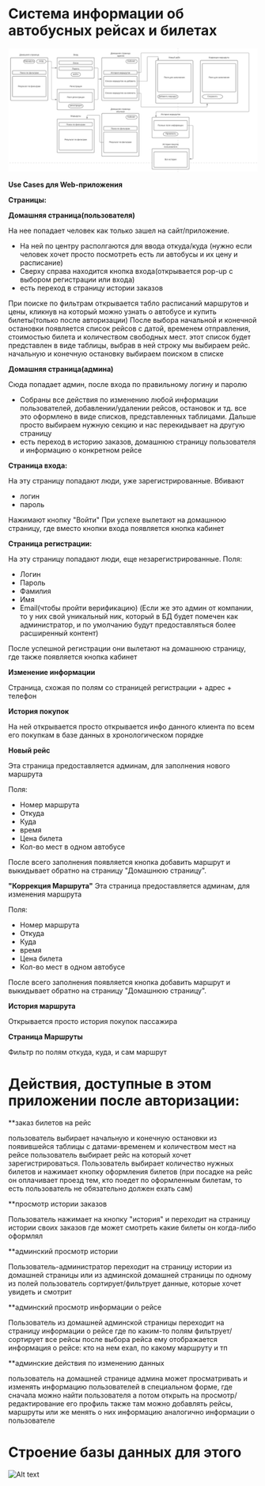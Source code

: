 # Система информации об автобусных рейсах и билетах

![Alt text](visual.png?raw=true "visual_scheme")

**Use Cases для Web-приложения**

**Страницы:** 

**Домашняя страница(пользователя)**

На нее попадает человек как только зашел на сайт/приложение. 
+ На ней по центру располгаются для ввода откуда/куда (нужно если человек хочет просто посмотреть есть ли автобусы и их цену и расписание)
+ Сверху справа находится кнопка входа(открывается pop-up с выбором регистрации или входа)
+ есть переход в страницу истории заказов

При поиске по фильтрам открывается табло расписаний маршрутов и цены, кликнув на который можно узнать о автобусе и купить билеты(только после авторизации)
После выбора начальной и конечной остановки появляется список рейсов с датой, временем отправления, стоимостью билета и количеством свободных мест. этот список будет представлен в виде таблицы, выбрав в ней строку мы выбираем рейс. начальную и конечную остановку выбираем поиском в списке

**Домашняя страница(админа)**

Сюда попадает админ, после входа по правильному логину и паролю
+ Собраны все действия по изменению любой информации пользователей, добавлении/удалении рейсов, остановок и тд. все это оформлено в виде списков, представленных таблицами. Дальше просто выбираем нужную секцию и нас перекидывает на другую страницу
+ есть переход в историю заказов, домашнюю страницу пользователя и информацию о конкретном рейсе

**Страница входа:**

На эту страницу попадают люди, уже зарегистрированные.
Вбивают
+ логин
+ пароль

Нажимают кнопку "Войти"
При успехе вылетают на домашнюю страницу, где вместо кнопки входа появляется кнопка кабинет
		
**Страница регистрации:**

На эту страницу попадают люди, еще незарегистрированные.
Поля: 
+ Логин
+ Пароль
+ Фамилия
+ Имя
+ Email(чтобы пройти верификацию)
(Если же это админ от компании, то у них свой уникальный ник, который в БД будет помечен как администратор, и по умолчанию будут предоставляться более расширенный контент)

После успешной регистрации они вылетают на домашнюю страницу, где также появляется кнопка кабинет

**Изменение информации**

Страница, схожая по полям со страницей регистрации + адрес + телефон

**История покупок** 

На ней открывается просто открывается инфо данного клиента по всем его покупкам в базе данных в хронологическом порядке


**Новый рейс**

Эта страница предоставляется админам, для заполнения нового маршрута

Поля:
+ Номер маршрута
+ Откуда
+ Куда
+ время
+ Цена билета
+ Кол-во мест в одном автобусе

После всего заполнения появляется кнопка добавить маршрут и выкидывает обратно на страницу "Домашнюю страницу".


**"Коррекция Маршрута"**
Эта страница предоставляется админам, для изменения маршрута

Поля:
+ Номер маршрута
+ Откуда
+ Куда
+ время
+ Цена билета
+ Кол-во мест в одном автобусе

После всего заполнения появляется кнопка добавить маршрут и выкидывает обратно на страницу "Домашнюю страницу".

**История маршрута** 

Открывается просто история покупок пассажира

**Страница Маршруты**

Фильтр по полям откуда, куда, и сам маршрут

# Действия, доступные в этом приложении после авторизации:

**заказ билетов на рейс

пользователь выбирает начальную и конечную остановки
из появившейся таблицы с датами-временем и количеством мест на рейсе пользователь выбирает рейс на который хочет зарегистрироваться. Пользователь выбирает количество нужных билетов и нажимает кнопку оформления билетов (при посадке на рейс он оплачивает проезд тем, кто поедет по оформленным билетам, то есть пользователь не обязательно должен ехать сам)

**просмотр истории заказов

Пользователь нажимает на кнопку "история" и переходит на страницу истории своих заказов где может смотреть какие билеты он когда-либо оформлял

**админский просмотр истории

Пользователь-администратор переходит на страницу истории из домашней страницы или из админской домашней страницы
по одному из полей пользователь сортирует/фильтрует данные, которые хочет увидеть и смотрит

**админский просмотр информации о рейсе

Пользователь из домашней админской страницы переходит на страницу информации о рейсе где по каким-то полям фильтрует/сортирует все рейсы
после выбора рейса ему отображается информация о рейсе: кто на нем ехал, по какому маршруту и тп

**админские действия по изменению данных

пользователь на домашней странице админа может просматривать и изменять информацию пользователей в специальном форме, где сначала можно найти пользователя а потом открыть на просмотр/редактирование его профиль
также там можно добавлять рейсы, маршруты или же менять о них информацию аналогично информации о пользователе


# Строение базы данных для этого

![Alt text](bd_scheme.png?raw=true "bd")
